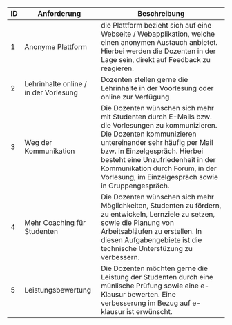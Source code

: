  ID | Anforderung | Beschreibung |
----|--------------|-------|
 1| Anonyme Plattform  | die Plattform bezieht sich auf eine Webseite / Webapplikation, welche einen anonymen Austauch anbietet. Hierbei werden die Dozenten in der Lage sein, direkt auf Feedback zu reagieren. | 
 2| Lehrinhalte online / in der Vorlesung | Dozenten stellen gerne die Lehrinhalte in der Voorlesung oder online zur Verfügung |
 3| Weg der Kommunikation  | Die Dozenten wünschen sich mehr mit Studenten durch E-Mails bzw. die Vorlesungen zu kommunizieren. Die Dozenten kommunizieren untereinander sehr  häufig per Mail bzw. in Einzelgespräch. Hierbei besteht eine Unzufriedenheit in der Kommunikation durch Forum, in der Vorlesung, im Einzelgespräch sowie in Gruppengespräch. | 
 4| Mehr Coaching für Studenten | Die Dozenten wünschen sich mehr Möglichkeiten, Studenten zu fördern, zu entwickeln, Lernziele zu setzen, sowie die Planung von Arbeitsabläufen zu erstellen. In diesen Aufgabengebiete ist die technische Unterstüzung zu verbessern. |
 5| Leistungsbewertung | Die Dozenten möchten gerne die Leistung der Studenten durch eine münlische Prüfung sowie eine e-Klausur bewerten. Eine verbesserung im Bezug auf e-klausur ist erwünscht. |
 
